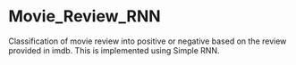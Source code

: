 # Movie_Review_RNN

Classification of movie review into positive or negative based on the review provided in imdb.
This is implemented using Simple RNN.
